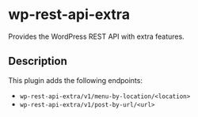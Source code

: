 # wp-rest-api-extra

Provides the WordPress REST API with extra features.

## Description

This plugin adds the following endpoints:

* `wp-rest-api-extra/v1/menu-by-location/<location>`
* `wp-rest-api-extra/v1/post-by-url/<url>`
